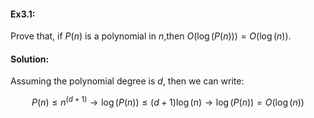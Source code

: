 #### Ex3.1: 

Prove that, if $P(n)$ is a polynomial in $n$,then $O(\log(P(n))) = O(\log(n))$.


#### Solution:

Assuming the polynomial degree is $d$, then we can write:

$$P(n) \leq n^{(d+1)} \rightarrow \log(P(n)) \leq (d+1)\log(n) \rightarrow \log(P(n)) = O(\log(n))$$
